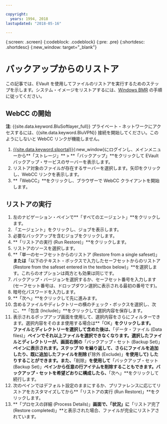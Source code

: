 ```yaml
---

copyright:
  years: 1994, 2018
lastupdated: "2018-05-16"

---
```

{:screen: .screen}
{:codeblock: .codeblock}
{:pre: .pre}
{:shortdesc: .shortdesc}
{:new_window: target="_blank"}

# バックアップからのリストア

この記事では、EVault を使用してファイルのリストアを実行するためのステップを示します。システム・イメージをリストアするには、[Windows BMR](restoring-evault-bmr-system-volume-image.html) の手順に従ってください。

## WebCC の開始

**注**: {{site.data.keyword.BluSoftlayer_full}} プライベート・ネットワークにアクセスするには、{{site.data.keyword.BluVPN}} 接続を開始してください。このようにしないと WebCC リンクが機能しません。

1. [{{site.data.keyword.slportal}}](https://control.softlayer.com/){:new_window}にログインし、メインメニューから**「ストレージ」** > **「バックアップ」**をクリックして EVault バックアップ・サービスのサーバーを表示します。 
2. リストア対象のファイルが存在するサーバーを選択します。矢印をクリックし、WebCC リンクを表示します。
3. **「WebCC」**をクリックし、ブラウザーで WebCC クライアントを開始します。 

## リストアの実行

1. 左のナビゲーション・ペインで**「すべてのエージェント」**をクリックします。
2. 「エージェント」をクリックし、ジョブを表示します。
3. 必要なバックアップを含むジョブをクリックします。
4. **「リストアの実行 (Run Restore)」**をクリックします。
5. リストアのソースを選択します。
6. **「単一のセーフセットからのリストア (Restore from a single safeset)」**または**「以下のテキスト・ボックスで入力したセーフセットからのリストア (Restore from the safeset entered in the textbox below)」**を選択します。これらのオプションは両方とも効果は同じです。
7. バックアップ・バージョンを選択するか、セーフセット番号を入力します (セーフセット番号は、ドロップダウン選択に表示される最初の番号です)。
8. 暗号化パスワードを入力します。
9. **「次へ」**をクリックして先に進みます。
10. 含めるファイルやディレクトリーの横のチェック・ボックスを選択し、次に、**「包含 (Include)」**をクリックして選択内容を保存します。
11. 表示されるポップアップ画面を使用して、選択内容をさらにフィルターできます。選択内容をそのまま使用する場合は**「OK」**をクリックします。<br/>
ファイルとディレクトリーを選択して含めた後は、**「データ・ファイル (Data files)」**ペインでそれ以上ファイルを選択できなくなります。選択したファイルとディレクトリーが、画面右側の**「バックアップ・セット (Backup Set)」**ペインに表示されます。ステップ 10 を繰り返して、さらにファイルを追加したり、既に追加したファイルを削除 (**「除外 (Exclude)」**を使用して) したりすることができます。また、**「削除」**を使用して**「バックアップ・セット (Backup Set)」**ペインから任意の行アイテムを削除することもできます。バックアップ・セットを希望どおりに構成したら、**「次へ」**をクリックして続行します。
12. 次のペインではデフォルト設定のままにするか、プリファレンスに応じてリストアをカスタマイズしてから**「リストアの実行 (Run Restore)」**をクリックします。 
13. **「プロセスの詳細 (Process Details)」**画面で、「状況」に**「リストア完了 (Restore completed)」**と表示された場合、ファイルが完全にリストアされています。
